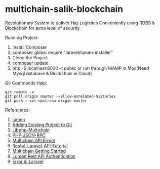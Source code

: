 # multichain-salik-blockchain
Revolutionary System to deliver Hajj Logistics Conveniently using RDBS & Blockchain for extra level of security.


Running Project:
1. Install Composer
2. composer global require "laravel/lumen-installer"
3. Clone the Project
4. composer update
5. php -S localhost:8000 -t public or run through MAMP in Mac(Need Mysql database & Blockchain in Cloud)





Git Commands Help:
```git remote add origin https://github.com/containeraki/multichain-laravel-blockchain.git
git remote -v
git pull origin master --allow-unrelated-histories
git push --set-upstream origin master
```


References:

1. [lumen](https://lumen.laravel.com/docs/5.6)
2. [Adding Existing Project to Git](https://help.github.com/articles/adding-an-existing-project-to-github-using-the-command-line/)
3. [Libphp-Multichain](https://github.com/Kunstmaan/libphp-multichain)
4. [PHP-JSON-RPC](https://github.com/datto/php-json-rpc)
5. [Multichain API Errors](https://www.multichain.com/developers/api-errors/)
6. [Resful-Laravel-API-Tutorial](https://www.toptal.com/laravel/restful-laravel-api-tutorial)
7. [Multichain Getting Started](https://www.multichain.com/getting-started/)
8. [Lumen Rest API Authentication](https://www.cloudways.com/blog/lumen-rest-api-authentication/)
9. [Error in Laravel](https://laravel-news.com/laravel-5-4-key-too-long-error)
